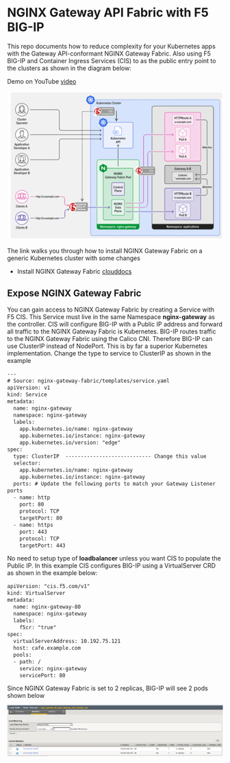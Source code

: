 # NGINX Gateway API Fabric with F5 BIG-IP

This repo documents how to reduce complexity for your Kubernetes apps with the Gateway API-conformant NGINX Gateway Fabric. Also using F5 BIG-IP and Container Ingress Services (CIS) to as the public entry point to the clusters as shown in the diagram below:

Demo on YouTube [video]()

![diagram](https://github.com/mdditt2000/k8s-bigip-ctlr/blob/main/user_guides/nginx-gateway-fabric/diagram/2023-11-21_15-44-07.png)

The link walks you through how to install NGINX Gateway Fabric on a generic Kubernetes cluster with some changes

* Install NGINX Gateway Fabric [clouddocs](https://github.com/nginxinc/nginx-gateway-fabric/blob/main/docs/installation.md)

## Expose NGINX Gateway Fabric

You can gain access to NGINX Gateway Fabric by creating a Service with F5 CIS. This Service must live in the same Namespace **nginx-gateway** as the controller. CIS will configure BIG-IP with a Public IP address and forward all traffic to the NGINX Gateway Fabric is Kubernetes. BIG-IP routes traffic to the NGINX Gateway Fabric using the Calico CNI. Therefore BIG-IP can use ClusterIP instead of NodePort. This is by far a superior Kubernetes implementation. Change the type to service to ClusterIP as shown in the example

```
---
# Source: nginx-gateway-fabric/templates/service.yaml
apiVersion: v1
kind: Service
metadata:
  name: nginx-gateway
  namespace: nginx-gateway
  labels:
    app.kubernetes.io/name: nginx-gateway
    app.kubernetes.io/instance: nginx-gateway
    app.kubernetes.io/version: "edge"
spec:
  type: ClusterIP  ---------------------------- Change this value
  selector:
    app.kubernetes.io/name: nginx-gateway
    app.kubernetes.io/instance: nginx-gateway
  ports: # Update the following ports to match your Gateway Listener ports
  - name: http
    port: 80
    protocol: TCP
    targetPort: 80
  - name: https
    port: 443
    protocol: TCP
    targetPort: 443
```

No need to setup type of **loadbalancer** unless you want CIS to populate the Public IP. In this example CIS configures BIG-IP using a VirtualServer CRD as shown in the example below:

```
apiVersion: "cis.f5.com/v1"
kind: VirtualServer
metadata:
  name: nginx-gateway-80
  namespace: nginx-gateway
  labels:
    f5cr: "true"
spec:
  virtualServerAddress: 10.192.75.121
  host: cafe.example.com
  pools:
  - path: /
    service: nginx-gateway
    servicePort: 80
```
Since NGINX Gateway Fabric is set to 2 replicas, BIG-IP will see 2 pods shown below

![pool](https://github.com/mdditt2000/k8s-bigip-ctlr/blob/main/user_guides/nginx-gateway-fabric/diagram/2023-11-21_15-59-46.png)





